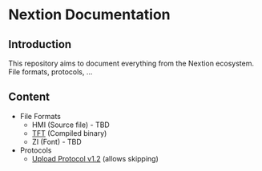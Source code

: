 # Nextion Documentation

## Introduction

This repository aims to document everything from the Nextion ecosystem. File formats, protocols, ...

## Content

* File Formats
	* HMI (Source file) - TBD
	* [TFT](/File%20Formats/TFT.md#readme) (Compiled binary)
	* ZI (Font) - TBD
* Protocols
	* [Upload Protocol v1.2](/Protocols/Upload%20Protocol%20v1.2.md#readme) (allows skipping)

